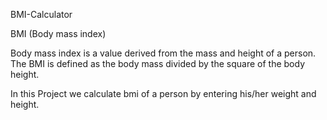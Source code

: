 BMI-Calculator

BMI (Body mass index)

Body mass index is a value derived from the mass and height of a person.
The BMI is defined as the body mass divided by the square of the body height.

In this Project we calculate bmi of a person by entering his/her weight and height. 
